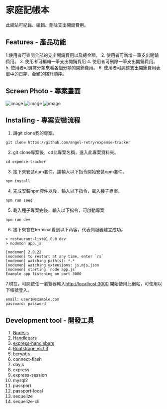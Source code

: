 # 家庭記帳本
此網站可紀錄、編輯、刪除支出開銷費用。

## Features - 產品功能

1.使用者可查閱全部的支出開銷費用以及總金額。
2. 使用者可新增一筆支出開銷費用。
3. 使用者可編輯一筆支出開銷費用
4. 使用者可刪除一筆支出開銷費用。
5. 使用者可選擇分類來看各個分類的開銷費用。
6. 使用者可調整支出開銷費用表單中的日期、金額的降升順序。

## Screen Photo - 專案畫面
![image](https://github.com/angel-retry/expense-tracker/assets/71422058/257cbc9c-736d-405c-8ec3-3edd16538a82)
![image](https://github.com/angel-retry/expense-tracker/assets/71422058/360bde01-aec1-4b7b-b778-dbfa31a06a34)
![image](https://github.com/angel-retry/expense-tracker/assets/71422058/765813b1-7023-467d-a812-dea0c95b1d8e)

## Installing - 專案安裝流程
1. 請git clone我的專案。
```
git clone https://github.com/angel-retry/expense-tracker
```
2. git clone專案後，cd此專案名稱，進入此專案資料夾。
```
cd expense-tracker
```
3. 接下來安裝npm套件，請輸入以下指令開始安裝npm套件。
```
npm install
```
4. 完成安裝npm套件以後，輸入以下指令，載入種子專案。
```
npm run seed
```
5. 載入種子專案完後，輸入以下指令，可啟動專案
```
npm run dev
```
6. 接下來會在terminal看到以下內容，代表伺服器建立成功。
```
> restaurant-list@1.0.0 dev
> nodemon app.js

[nodemon] 2.0.22
[nodemon] to restart at any time, enter `rs`
[nodemon] watching path(s): *.*
[nodemon] watching extensions: js,mjs,json
[nodemon] starting `node app.js`
Example app listening on port 3000
```
7.現在，可開啟任一瀏覽器輸入[http://localhost:3000](http://localhost:3000) 開始使用此網站，可使用以下帳號登入。
```
email: user1@example.com
password: password
```
## Development tool - 開發工具
1. [Node.js](https://nodejs.org/en/)
2. [Handlebars](https://handlebarsjs.com/)
3. [express-handlebars](https://github.com/express-handlebars/express-handlebars)
4. [Bootstrape v5.1.3](https://getbootstrap.com/)
5. bcryptjs
6. connect-flash
7. dayjs
8. express
9. express-session
10. mysql2
11. passport
12. passport-local
13. sequelize
14. sequelize-cli
